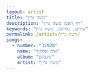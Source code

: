 ```yaml
---
layout: artist
title: "משה גרין"
description: "דף האמן משה גרין"
keywords: "שירים, מוזיקה, משה גרין"
permalink: /artists/משה-גרין/
songs:
  - number: "32928"
    name: "איה אלוקיך"
    album: "סינגלים"
    artist: "משה גרין"
---
```

